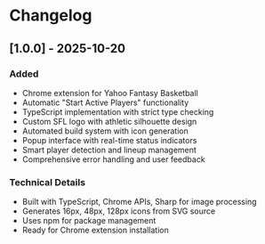 # Changelog

## [1.0.0] - 2025-10-20

### Added

- Chrome extension for Yahoo Fantasy Basketball
- Automatic "Start Active Players" functionality
- TypeScript implementation with strict type checking
- Custom SFL logo with athletic silhouette design
- Automated build system with icon generation
- Popup interface with real-time status indicators
- Smart player detection and lineup management
- Comprehensive error handling and user feedback

### Technical Details

- Built with TypeScript, Chrome APIs, Sharp for image processing
- Generates 16px, 48px, 128px icons from SVG source
- Uses npm for package management
- Ready for Chrome extension installation
